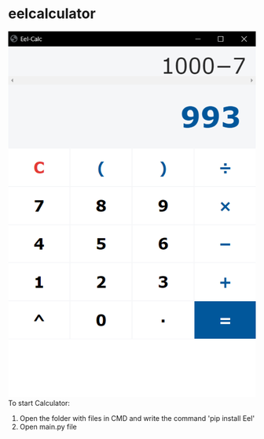 # eelcalculator
![alt text](img/cover.png)
To start Calculator:
1. Open the folder with files in CMD and write the command 'pip install Eel'
2. Open main.py file
